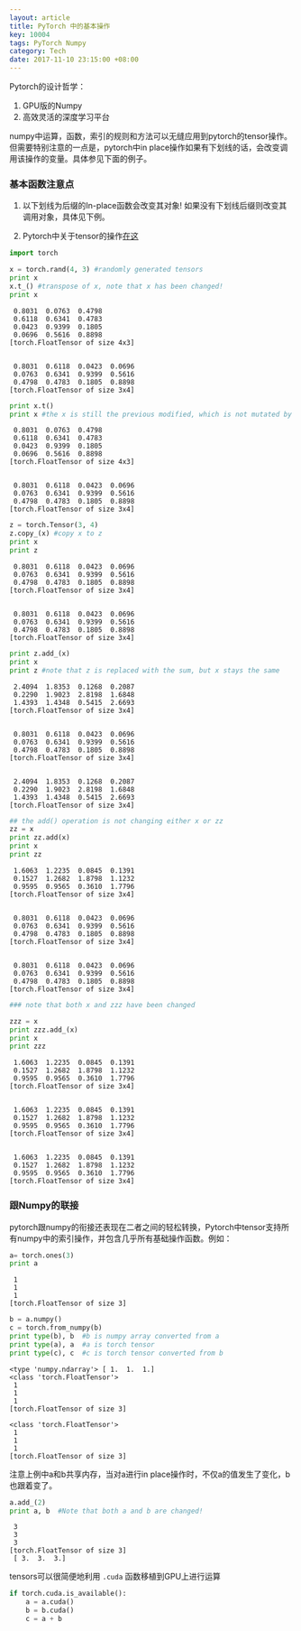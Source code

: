 ```yaml
---
layout: article
title: PyTorch 中的基本操作
key: 10004
tags: PyTorch Numpy
category: Tech
date: 2017-11-10 23:15:00 +08:00
---
```



Pytorch的设计哲学：

1. GPU版的Numpy
2. 高效灵活的深度学习平台

<!--more-->
numpy中运算，函数，索引的规则和方法可以无缝应用到pytorch的tensor操作。但需要特别注意的一点是，pytorch中in place操作如果有下划线的话，会改变调用该操作的变量。具体参见下面的例子。


### 基本函数注意点
1. 以下划线为后缀的In-place函数会改变其对象! 如果没有下划线后缀则改变其调用对象，具体见下例。

2. Pytorch中关于tensor的操作[在这](http://pytorch.org/docs/master/torch.html)

```python
import torch
```


```python
x = torch.rand(4, 3) #randomly generated tensors
print x
x.t_() #transpose of x, note that x has been changed!
print x
```


     0.8031  0.0763  0.4798
     0.6118  0.6341  0.4783
     0.0423  0.9399  0.1805
     0.0696  0.5616  0.8898
    [torch.FloatTensor of size 4x3]


     0.8031  0.6118  0.0423  0.0696
     0.0763  0.6341  0.9399  0.5616
     0.4798  0.4783  0.1805  0.8898
    [torch.FloatTensor of size 3x4]




```python
print x.t()
print x #the x is still the previous modified, which is not mutated by x.t()
```


     0.8031  0.0763  0.4798
     0.6118  0.6341  0.4783
     0.0423  0.9399  0.1805
     0.0696  0.5616  0.8898
    [torch.FloatTensor of size 4x3]


     0.8031  0.6118  0.0423  0.0696
     0.0763  0.6341  0.9399  0.5616
     0.4798  0.4783  0.1805  0.8898
    [torch.FloatTensor of size 3x4]




```python
z = torch.Tensor(3, 4)
z.copy_(x) #copy x to z
print x
print z
```


     0.8031  0.6118  0.0423  0.0696
     0.0763  0.6341  0.9399  0.5616
     0.4798  0.4783  0.1805  0.8898
    [torch.FloatTensor of size 3x4]


     0.8031  0.6118  0.0423  0.0696
     0.0763  0.6341  0.9399  0.5616
     0.4798  0.4783  0.1805  0.8898
    [torch.FloatTensor of size 3x4]




```python
print z.add_(x)
print x
print z #note that z is replaced with the sum, but x stays the same
```


     2.4094  1.8353  0.1268  0.2087
     0.2290  1.9023  2.8198  1.6848
     1.4393  1.4348  0.5415  2.6693
    [torch.FloatTensor of size 3x4]


     0.8031  0.6118  0.0423  0.0696
     0.0763  0.6341  0.9399  0.5616
     0.4798  0.4783  0.1805  0.8898
    [torch.FloatTensor of size 3x4]


     2.4094  1.8353  0.1268  0.2087
     0.2290  1.9023  2.8198  1.6848
     1.4393  1.4348  0.5415  2.6693
    [torch.FloatTensor of size 3x4]




```python
## the add() operation is not changing either x or zz
zz = x
print zz.add(x)
print x
print zz
```


     1.6063  1.2235  0.0845  0.1391
     0.1527  1.2682  1.8798  1.1232
     0.9595  0.9565  0.3610  1.7796
    [torch.FloatTensor of size 3x4]


     0.8031  0.6118  0.0423  0.0696
     0.0763  0.6341  0.9399  0.5616
     0.4798  0.4783  0.1805  0.8898
    [torch.FloatTensor of size 3x4]


     0.8031  0.6118  0.0423  0.0696
     0.0763  0.6341  0.9399  0.5616
     0.4798  0.4783  0.1805  0.8898
    [torch.FloatTensor of size 3x4]




```python
### note that both x and zzz have been changed

zzz = x
print zzz.add_(x)
print x
print zzz
```


     1.6063  1.2235  0.0845  0.1391
     0.1527  1.2682  1.8798  1.1232
     0.9595  0.9565  0.3610  1.7796
    [torch.FloatTensor of size 3x4]


     1.6063  1.2235  0.0845  0.1391
     0.1527  1.2682  1.8798  1.1232
     0.9595  0.9565  0.3610  1.7796
    [torch.FloatTensor of size 3x4]


     1.6063  1.2235  0.0845  0.1391
     0.1527  1.2682  1.8798  1.1232
     0.9595  0.9565  0.3610  1.7796
    [torch.FloatTensor of size 3x4]



### 跟Numpy的联接
pytorch跟numpy的衔接还表现在二者之间的轻松转换，Pytorch中tensor支持所有numpy中的索引操作，并包含几乎所有基础操作函数。例如：

```python
a= torch.ones(3)
print a
```


     1
     1
     1
    [torch.FloatTensor of size 3]




```python
b = a.numpy()
c = torch.from_numpy(b)
print type(b), b  #b is numpy array converted from a
print type(a), a  #a is torch tensor
print type(c), c  #c is torch tensor converted from b
```

    <type 'numpy.ndarray'> [ 1.  1.  1.]
    <class 'torch.FloatTensor'>
     1
     1
     1
    [torch.FloatTensor of size 3]

    <class 'torch.FloatTensor'>
     1
     1
     1
    [torch.FloatTensor of size 3]



注意上例中a和b共享内存，当对a进行in place操作时，不仅a的值发生了变化，b也跟着变了。


```python
a.add_(2)
print a, b  #Note that both a and b are changed!
```


     3
     3
     3
    [torch.FloatTensor of size 3]
     [ 3.  3.  3.]


tensors可以很简便地利用 ``.cuda`` 函数移植到GPU上进行运算


```python
if torch.cuda.is_available():
    a = a.cuda()
    b = b.cuda()
    c = a + b
```


```python

```
